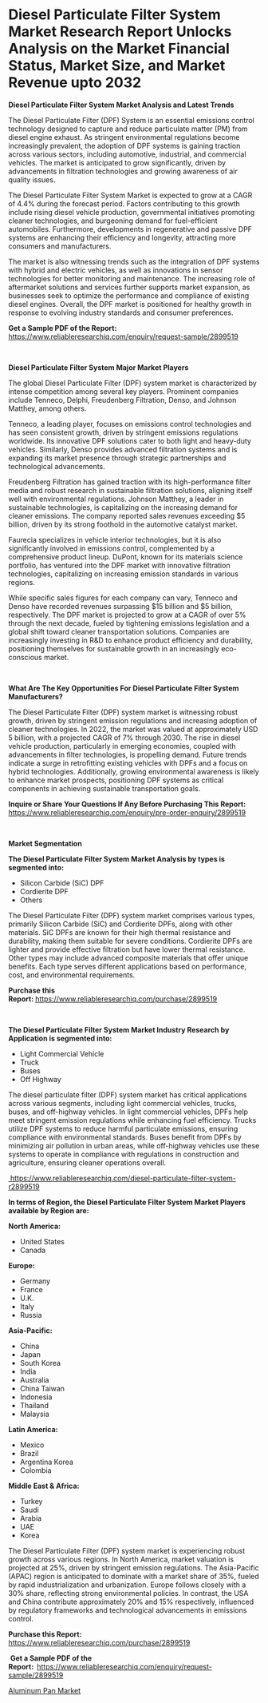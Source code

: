 <p><h1>Diesel Particulate Filter System Market Research Report Unlocks Analysis on the Market Financial Status, Market Size, and Market Revenue upto 2032</h1></p><p><strong>Diesel Particulate Filter System Market Analysis and Latest Trends</strong></p>
<p><p>The Diesel Particulate Filter (DPF) System is an essential emissions control technology designed to capture and reduce particulate matter (PM) from diesel engine exhaust. As stringent environmental regulations become increasingly prevalent, the adoption of DPF systems is gaining traction across various sectors, including automotive, industrial, and commercial vehicles. The market is anticipated to grow significantly, driven by advancements in filtration technologies and growing awareness of air quality issues.</p><p>The Diesel Particulate Filter System Market is expected to grow at a CAGR of 4.4% during the forecast period. Factors contributing to this growth include rising diesel vehicle production, governmental initiatives promoting cleaner technologies, and burgeoning demand for fuel-efficient automobiles. Furthermore, developments in regenerative and passive DPF systems are enhancing their efficiency and longevity, attracting more consumers and manufacturers.</p><p>The market is also witnessing trends such as the integration of DPF systems with hybrid and electric vehicles, as well as innovations in sensor technologies for better monitoring and maintenance. The increasing role of aftermarket solutions and services further supports market expansion, as businesses seek to optimize the performance and compliance of existing diesel engines. Overall, the DPF market is positioned for healthy growth in response to evolving industry standards and consumer preferences.</p></p>
<p><strong>Get a Sample PDF of the Report:&nbsp;</strong> <a href="https://www.reliableresearchiq.com/enquiry/request-sample/2899519?utm_campaign=2299&utm_medium=2&utm_source=Github&utm_content=ia&utm_term=16032025&utm_id=diesel-particulate-filter-system">https://www.reliableresearchiq.com/enquiry/request-sample/2899519</a></p>
<p>&nbsp;</p>
<p><strong>Diesel Particulate Filter System Major Market Players</strong></p>
<p><p>The global Diesel Particulate Filter (DPF) system market is characterized by intense competition among several key players. Prominent companies include Tenneco, Delphi, Freudenberg Filtration, Denso, and Johnson Matthey, among others. </p><p>Tenneco, a leading player, focuses on emissions control technologies and has seen consistent growth, driven by stringent emissions regulations worldwide. Its innovative DPF solutions cater to both light and heavy-duty vehicles. Similarly, Denso provides advanced filtration systems and is expanding its market presence through strategic partnerships and technological advancements. </p><p>Freudenberg Filtration has gained traction with its high-performance filter media and robust research in sustainable filtration solutions, aligning itself well with environmental regulations. Johnson Matthey, a leader in sustainable technologies, is capitalizing on the increasing demand for cleaner emissions. The company reported sales revenues exceeding $5 billion, driven by its strong foothold in the automotive catalyst market. </p><p>Faurecia specializes in vehicle interior technologies, but it is also significantly involved in emissions control, complemented by a comprehensive product lineup. DuPont, known for its materials science portfolio, has ventured into the DPF market with innovative filtration technologies, capitalizing on increasing emission standards in various regions. </p><p>While specific sales figures for each company can vary, Tenneco and Denso have recorded revenues surpassing $15 billion and $5 billion, respectively. The DPF market is projected to grow at a CAGR of over 5% through the next decade, fueled by tightening emissions legislation and a global shift toward cleaner transportation solutions. Companies are increasingly investing in R&D to enhance product efficiency and durability, positioning themselves for sustainable growth in an increasingly eco-conscious market.</p></p>
<p>&nbsp;</p>
<p><strong>What Are The Key Opportunities For Diesel Particulate Filter System Manufacturers?</strong></p>
<p><p>The Diesel Particulate Filter (DPF) system market is witnessing robust growth, driven by stringent emission regulations and increasing adoption of cleaner technologies. In 2022, the market was valued at approximately USD 5 billion, with a projected CAGR of 7% through 2030. The rise in diesel vehicle production, particularly in emerging economies, coupled with advancements in filter technologies, is propelling demand. Future trends indicate a surge in retrofitting existing vehicles with DPFs and a focus on hybrid technologies. Additionally, growing environmental awareness is likely to enhance market prospects, positioning DPF systems as critical components in achieving sustainable transportation goals.</p></p>
<p><strong>Inquire or Share Your Questions If Any Before Purchasing This Report:</strong> <a href="https://www.reliableresearchiq.com/enquiry/pre-order-enquiry/2899519?utm_campaign=2299&utm_medium=2&utm_source=Github&utm_content=ia&utm_term=16032025&utm_id=diesel-particulate-filter-system">https://www.reliableresearchiq.com/enquiry/pre-order-enquiry/2899519</a></p>
<p>&nbsp;</p>
<p><strong>Market Segmentation</strong></p>
<p><strong>The Diesel Particulate Filter System Market Analysis by types is segmented into:</strong></p>
<p><ul><li>Silicon Carbide (SiC) DPF</li><li>Cordierite DPF</li><li>Others</li></ul></p>
<p><p>The Diesel Particulate Filter (DPF) system market comprises various types, primarily Silicon Carbide (SiC) and Cordierite DPFs, along with other materials. SiC DPFs are known for their high thermal resistance and durability, making them suitable for severe conditions. Cordierite DPFs are lighter and provide effective filtration but have lower thermal resistance. Other types may include advanced composite materials that offer unique benefits. Each type serves different applications based on performance, cost, and environmental requirements.</p></p>
<p><strong>Purchase this Report:&nbsp;</strong><a href="https://www.reliableresearchiq.com/purchase/2899519?utm_campaign=2299&utm_medium=2&utm_source=Github&utm_content=ia&utm_term=16032025&utm_id=diesel-particulate-filter-system">https://www.reliableresearchiq.com/purchase/2899519</a></p>
<p>&nbsp;</p>
<p><strong>The Diesel Particulate Filter System Market Industry Research by Application is segmented into:</strong></p>
<p><ul><li>Light Commercial Vehicle</li><li>Truck</li><li>Buses</li><li>Off Highway</li></ul></p>
<p><p>The diesel particulate filter (DPF) system market has critical applications across various segments, including light commercial vehicles, trucks, buses, and off-highway vehicles. In light commercial vehicles, DPFs help meet stringent emission regulations while enhancing fuel efficiency. Trucks utilize DPF systems to reduce harmful particulate emissions, ensuring compliance with environmental standards. Buses benefit from DPFs by minimizing air pollution in urban areas, while off-highway vehicles use these systems to operate in compliance with regulations in construction and agriculture, ensuring cleaner operations overall.</p></p>
<p><a href="https://www.reliableresearchiq.com/diesel-particulate-filter-system-r2899519?utm_campaign=2299&utm_medium=2&utm_source=Github&utm_content=ia&utm_term=16032025&utm_id=diesel-particulate-filter-system">&nbsp;https://www.reliableresearchiq.com/diesel-particulate-filter-system-r2899519</a></p>
<p><strong>In terms of Region, the Diesel Particulate Filter System Market Players available by Region are:</strong></p>
<p>
    <p> <strong> North America: </strong>
        <ul>
            <li>United States</li>
            <li>Canada</li>
        </ul>
        </p> 
    <p> <strong> Europe: </strong>
        <ul>
            <li>Germany</li>
            <li>France</li>
            <li>U.K.</li>
            <li>Italy</li>
            <li>Russia</li>
        </ul>
        </p> 
    <p> <strong> Asia-Pacific: </strong>
        <ul>
            <li>China</li>
            <li>Japan</li>
            <li>South Korea</li>
            <li>India</li>
            <li>Australia</li>
            <li>China Taiwan</li>
            <li>Indonesia</li>
            <li>Thailand</li>
            <li>Malaysia</li>
        </ul>
        </p> 
    <p> <strong> Latin America: </strong>
        <ul>
            <li>Mexico</li>
            <li>Brazil</li>
            <li>Argentina Korea</li>
            <li>Colombia</li>
        </ul>
        </p> 
    <p> <strong> Middle East & Africa: </strong>
        <ul>
            <li>Turkey</li>
            <li>Saudi</li>
            <li>Arabia</li>
            <li>UAE</li>
            <li>Korea</li>
        </ul>
    </p>
    </p>
<p><p>The Diesel Particulate Filter (DPF) system market is experiencing robust growth across various regions. In North America, market valuation is projected at 25%, driven by stringent emission regulations. The Asia-Pacific (APAC) region is anticipated to dominate with a market share of 35%, fueled by rapid industrialization and urbanization. Europe follows closely with a 30% share, reflecting strong environmental policies. In contrast, the USA and China contribute approximately 20% and 15% respectively, influenced by regulatory frameworks and technological advancements in emissions control.</p></p>
<p><strong>Purchase this Report: </strong><a href="https://www.reliableresearchiq.com/purchase/2899519?utm_campaign=2299&utm_medium=2&utm_source=Github&utm_content=ia&utm_term=16032025&utm_id=diesel-particulate-filter-system">https://www.reliableresearchiq.com/purchase/2899519</a></p>
<p>&nbsp;<strong>Get a Sample PDF of the Report:&nbsp;&nbsp;</strong><a href="https://www.reliableresearchiq.com/enquiry/request-sample/2899519?utm_campaign=2299&utm_medium=2&utm_source=Github&utm_content=ia&utm_term=16032025&utm_id=diesel-particulate-filter-system">https://www.reliableresearchiq.com/enquiry/request-sample/2899519</a></p>
<p><strong></strong></p>
<p><p><a href="https://github.com/dmitriyvo6rog/Market-Research-Report-List-1/blob/main/aluminum-pan-market.md?utm_campaign=2299&utm_medium=2&utm_source=Github&utm_content=ia&utm_term=16032025&utm_id=diesel-particulate-filter-system">Aluminum Pan Market</a></p></p>
